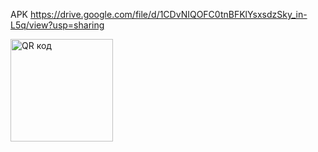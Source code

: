 APK  https://drive.google.com/file/d/1CDvNIQOFC0tnBFKlYsxsdzSky_in-L5q/view?usp=sharing

<img src="http://qrcoder.ru/code/?https%3A%2F%2Fdrive.google.com%2Ffile%2Fd%2F1CDvNIQOFC0tnBFKlYsxsdzSky_in-L5q%2Fview%3Fusp%3Dsharing&4&0" width="164" height="164" border="0" title="QR код">
